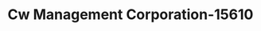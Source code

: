 ---
f_zip-code: 44095
f_state-code: OH
title: Cw Management Corporation-15610
f_phone: 440-946-2295
f_city-only: Willoughby
f_address: 33419 Vine Street Willoughby
f_location-unique-id: '15610'
slug: cw-management-corporation-15610
updated-on: '2024-05-30T13:46:58.046Z'
created-on: '2024-05-30T13:36:59.803Z'
published-on: '2024-05-30T13:54:32.469Z'
f_city-state: cms/city/willoughby-oh.md
f_company: cms/company/cw-management-corporation.md
f_state: cms/state/ohio.md
layout: '[payday-loan].html'
tags: payday-loan
---
